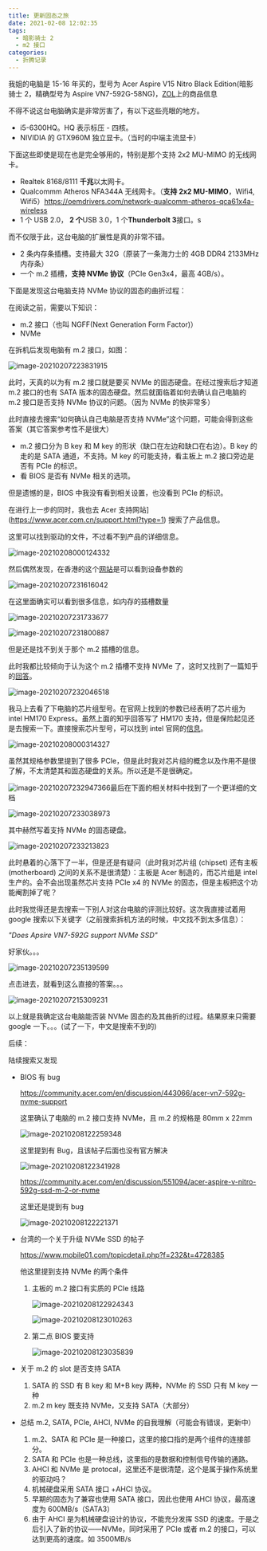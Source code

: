 ```yaml
---
title: 更新固态之旅
date: 2021-02-08 12:02:35
tags:
  - 暗影骑士 2
  - m2 接口
categories:
  - 折腾记录
---
```


我姐的电脑是 15-16 年买的，型号为 Acer Aspire V15 Nitro Black Edition(暗影骑士 2，精确型号为 Aspire VN7-592G-58NG)，[ZOL](http://detail.zol.com.cn/notebook/index1102903.shtml)上的商品信息

不得不说这台电脑确实是非常厉害了，有以下这些亮眼的地方。

- i5-6300HQ。HQ 表示标压 - 四核。
- NIVIDIA 的 GTX960M 独立显卡。（当时的中端主流显卡）

下面这些即使是现在也是完全够用的，特别是那个支持 2x2 MU-MIMO 的无线网卡。

- Realtek 8168/8111 **千兆**以太网卡。
- Qualcommm Atheros NFA344A 无线网卡。（**支持 2x2 MU-MIMO**，Wifi4, Wifi5）<https://oemdrivers.com/network-qualcomm-atheros-qca61x4a-wireless>
- 1 个 USB 2.0， **2 个**USB 3.0，1 个**Thunderbolt 3**接口。s

而不仅限于此，这台电脑的扩展性是真的非常不错。

- 2 条内存条插槽。支持最大 32G（原装了一条海力士的 4GB DDR4 2133MHz 内存条）
- 一个 m.2 插槽，**支持 NVMe 协议**（PCIe Gen3x4，最高 4GB/s）。

下面是发现这台电脑支持 NVMe 协议的固态的曲折过程：

在阅读之前，需要以下知识：

- m.2 接口（也叫 NGFF(Next Generation Form Factor)）
- NVMe

<!-- more -->

在拆机后发现电脑有 m.2 接口，如图：

![image-20210207223831915](../../images/2021-02-08-更新固态之旅/image-20210207223831915.png)

此时，天真的以为有 m.2 接口就是要买 NVMe 的固态硬盘。在经过搜索后才知道 m.2 接口的也有 SATA 版本的固态硬盘。然后就面临着如何去确认自己电脑的 m.2 接口是否支持 NVMe 协议的问题。（因为 NVMe 的快非常多）

此时直接去搜索“如何确认自己电脑是否支持 NVMe”这个问题，可能会得到这些答案（其它答案参考性不是很大）

- m.2 接口分为 B key 和 M key 的形状（缺口在左边和缺口在右边）。B key 的走的是 SATA 通道，不支持。M key 的可能支持，看主板上 m.2 接口旁边是否有 PCIe 的标识。
- 看 BIOS 是否有 NVMe 相关的选项。

但是遗憾的是，BIOS 中我没有看到相关设置，也没看到 PCIe 的标识。

在进行上一步的同时，我也去 Acer 支持网站](<https://www.acer.com.cn/support.html?type=1>) 搜索了产品信息。

这里可以找到驱动的文件，不过看不到产品的详细信息。

![image-20210208000124332](../../images/2021-02-08-更新固态之旅/image-20210208000124332.png)

然后偶然发现，在香港的这个[网站](https://www.acer.com/ac/zh/HK/content/support)是可以看到设备参数的

![image-20210207231616042](../../images/2021-02-08-更新固态之旅/image-20210207231616042.png)

在这里面确实可以看到很多信息，如内存的插槽数量

![image-20210207231733677](../../images/2021-02-08-更新固态之旅/image-20210207231733677.png)

![image-20210207231800887](../../images/2021-02-08-更新固态之旅/image-20210207231800887.png)

但是还是找不到关于那个 m.2 插槽的信息。

此时我都比较倾向于认为这个 m.2 插槽不支持 NVMe 了，这时又找到了一篇知乎的[回答](https://www.zhihu.com/question/301112945)。

![image-20210207232046518](../../images/2021-02-08-更新固态之旅/image-20210207232046518.png)

我马上去看了下电脑的芯片组型号。在官网上找到的参数已经表明了芯片组为 intel HM170 Express。虽然上面的知乎回答写了 HM170 支持，但是保险起见还是去搜索一下。直接搜索芯片型号，可以找到 intel 官网的[信息](https://www.intel.cn/content/www/cn/zh/products/chipsets/mobile-chipsets/hm170.html)。

![image-20210208000314327](../../images/2021-02-08-更新固态之旅/image-20210208000314327.png)

虽然其规格参数里提到了很多 PCIe，但是此时我对芯片组的概念以及作用不是很了解，不太清楚其和固态硬盘的关系。所以还是不是很确定。

![image-20210207232947366](../../images/2021-02-08-更新固态之旅/image-20210207232947366.png)最后在下面的相关材料中找到了一个更详细的文档

![image-20210207233038973](../../images/2021-02-08-更新固态之旅/image-20210207233038973.png)

其中赫然写着支持 NVMe 的固态硬盘。

![image-20210207233213823](../../images/2021-02-08-更新固态之旅/image-20210207233213823.png)

此时悬着的心落下了一半，但是还是有疑问（此时我对芯片组 (chipset) 还有主板 (motherboard) 之间的关系不是很清楚）：主板是 Acer 制造的，而芯片组是 intel 生产的。会不会出现虽然芯片支持 PCIe x4 的 NVMe 的固态，但是主板把这个功能阉割掉了呢？

此时我觉得还是去搜索一下别人对这台电脑的评测比较好。这次我直接试着用 google 搜索以下关键字（之前搜索拆机方法的时候，中文找不到太多信息）：

*"Does Apsire VN7-592G support NVMe SSD"*

好家伙。。。

![image-20210207235139599](../../images/2021-02-08-更新固态之旅/image-20210207235139599.png)

点击进去，就看到这么直接的答案。。。

![image-20210207215309231](../../images/2021-02-08-更新固态之旅/image-20210207215309231.png)

以上就是我确定这台电脑能否装 NVMe 固态的及其曲折的过程。结果原来只需要 google 一下。。。(试了一下，中文是搜索不到的)

后续：

陆续搜索又发现

- BIOS 有 bug

  <https://community.acer.com/en/discussion/443066/acer-vn7-592g-nvme-support>

  这里确认了电脑的 m.2 接口支持 NVMe，且 m.2 的规格是 80mm x 22mm

  ![image-20210208122259348](../../images/2021-02-08-更新固态之旅/image-20210208122259348.png)

  这里提到有 Bug，且该帖子后面也没有官方解决

  ![image-20210208122341928](../../images/2021-02-08-更新固态之旅/image-20210208122341928.png)

  <https://community.acer.com/en/discussion/551094/acer-aspire-v-nitro-592g-ssd-m-2-or-nvme>

  这里还是提到有 bug

  ![image-20210208122221371](../../images/2021-02-08-更新固态之旅/image-20210208122221371.png)

- 台湾的一个关于升级 NVMe SSD 的帖子

  <https://www.mobile01.com/topicdetail.php?f=232&t=4728385>

  他这里提到支持 NVMe 的两个条件

  1. 主板的 m.2 接口有实质的 PCIe 线路

     ![image-20210208122924343](../../images/2021-02-08-更新固态之旅/image-20210208122924343.png)

     ![image-20210208123010263](../../images/2021-02-08-更新固态之旅/image-20210208123010263.png)

  2. 第二点 BIOS 要支持

     ![image-20210208123035839](../../images/2021-02-08-更新固态之旅/image-20210208123035839.png)

- 关于 m.2 的 slot 是否支持 SATA

  1. SATA 的 SSD 有 B key 和 M+B key 两种，NVMe 的 SSD 只有 M key 一种
  2. m.2 m key 既支持 NVMe，又支持 SATA（大部分）

- 总结 m.2, SATA, PCIe, AHCI, NVMe 的自我理解（可能会有错误，更新中）
  1. m.2、SATA 和 PCIe 是一种接口，这里的接口指的是两个组件的连接部分。
  2. SATA 和 PCIe 也是一种总线，这里指的是数据和控制信号传输的通路。
  3. AHCI 和 NVMe 是 protocal，这里还不是很清楚，这个是属于操作系统里的驱动吗？
  4. 机械硬盘采用 SATA 接口 +AHCI 协议。
  5. 早期的固态为了兼容也使用 SATA 接口，因此也使用 AHCI 协议，最高速度为 600MB/s（SATA3）
  6. 由于 AHCI 是为机械硬盘设计的协议，不能充分发挥 SSD 的速度。于是之后引入了新的协议——NVMe，同时采用了 PCIe 或者 m.2 的接口，可以达到更高的速度。如 3500MB/s
